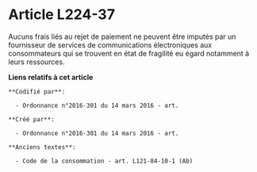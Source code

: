 # Article L224-37

Aucuns frais liés au rejet de paiement ne peuvent être imputés par un fournisseur de services de communications électroniques
aux consommateurs qui se trouvent en état de fragilité eu égard notamment à leurs ressources.

**Liens relatifs à cet article**

	**Codifié par**:

	  - Ordonnance n°2016-301 du 14 mars 2016 - art.

	**Créé par**:

	  - Ordonnance n°2016-301 du 14 mars 2016 - art.

	**Anciens textes**:

	  - Code de la consommation - art. L121-84-10-1 (Ab)
